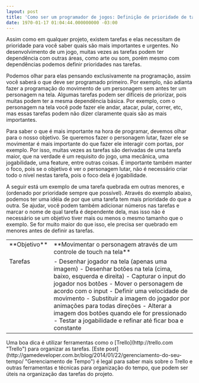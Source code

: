 ```yaml
---
layout: post
title: 'Como ser um programador de jogos: Definição de prioridade de tarefas'
date: 1970-01-17 01:04:44.000000000 -03:00
---
```


Assim como em qualquer projeto, existem tarefas e elas necessitam de prioridade para você saber quais são mais importantes e urgentes. No desenvolvimento de um jogo, muitas vezes as tarefas podem ter dependência com outras áreas, como arte ou som, porém mesmo com dependências podemos definir prioridades nas tarefas.

Podemos olhar para elas pensando exclusivamente na programação, assim você saberá o que deve ser programado primeiro. Por exemplo, não adianta fazer a programação do movimento de um personagem sem antes ter um personagem na tela. Algumas tarefas podem ser difíceis de priorizar, pois muitas podem ter a mesma dependência básica. Por exemplo, com o personagem na tela você pode fazer ele andar, atacar, pular, correr, etc, mas essas tarefas podem não dizer claramente quais são as mais importantes.

Para saber o que é mais importante na hora de programar, devemos olhar para o nosso objetivo. Se queremos fazer o personagem lutar, fazer ele se movimentar é mais importante do que fazer ele interagir com portas, por exemplo. Por isso, muitas vezes as tarefas são derivadas de uma tarefa maior, que na verdade é um requisito do jogo, uma mecânica, uma jogabilidade, uma feature, entre outras coisas. É importante também manter o foco, pois se o objetivo é ver o personagem lutar, não é necessário criar todo o nível nestas tarefa, pois o foco dela é jogabilidade.

A seguir está um exemplo de uma tarefa quebrada em outras menores, e (ordenado por prioridade sempre que possível). Através do exemplo abaixo, podemos ter uma idéia de por que uma tarefa tem mais prioridade do que a outra. Se ajudar, você podem também adicionar números nas tarefas e marcar o nome de qual tarefa é dependente dela, mas isso não é necessário se um objetivo tiver mais ou menos o mesmo tamanho que o exemplo. Se for muito maior do que isso, ele precisa ser quebrado em menores antes de definir as tarefas.

<table border="0" cellpadding="0" cellspacing="0"><tbody><tr><td valign="top" width="85">**Objetivo**</td><td valign="top" width="567">**Movimentar o personagem através de um controle de touch na tela**</td></tr><tr><td valign="top" width="85">Tarefas</td><td valign="top" width="567">- Desenhar jogador na tela (apenas uma imagem)
- Desenhar botões na tela (cima, baixo, esquerda e direita)
- Capturar o input do jogador nos botões
- Mover o personagem de acordo com o input
- Definir uma velocidade de movimento
- Substituir a imagem do jogador por animações para todas direções
- Alterar a imagem dos botões quando ele for pressionado
- Testar a jogabilidade e refinar até ficar boa e constante

</td></tr></tbody></table>Uma boa dica é utilizar ferramentas como o [Trello](http://trello.com "Trello") para organizar as tarefas. [Este post](http://gamedeveloper.com.br/blog/2014/01/22/gerenciamento-do-seu-tempo/ "Gerenciamento de Tempo") é legal para saber mais sobre o Trello e outras ferramentas e técnicas para organização do tempo, que podem ser úteis na organização das tarefas do projeto.


